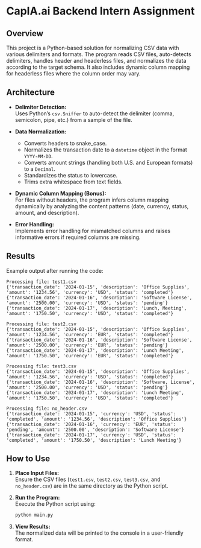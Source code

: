# CapIA.ai Backend Intern Assignment

## Overview

This project is a Python-based solution for normalizing CSV data with various delimiters and formats. The program reads CSV files, auto-detects delimiters, handles header and headerless files, and normalizes the data according to the target schema. It also includes dynamic column mapping for headerless files where the column order may vary.

## Architecture

- **Delimiter Detection:**  
  Uses Python’s `csv.Sniffer` to auto-detect the delimiter (comma, semicolon, pipe, etc.) from a sample of the file.

- **Data Normalization:**  
  - Converts headers to snake_case.
  - Normalizes the transaction date to a `datetime` object in the format `YYYY-MM-DD`.
  - Converts amount strings (handling both U.S. and European formats) to a `Decimal`.
  - Standardizes the status to lowercase.
  - Trims extra whitespace from text fields.

- **Dynamic Column Mapping (Bonus):**  
  For files without headers, the program infers column mapping dynamically by analyzing the content patterns (date, currency, status, amount, and description).

- **Error Handling:**  
  Implements error handling for mismatched columns and raises informative errors if required columns are missing.

## Results

Example output after running the code:

```
Processing file: test1.csv
{'transaction_date': '2024-01-15', 'description': 'Office Supplies', 'amount': '1234.56', 'currency': 'USD', 'status': 'completed'}
{'transaction_date': '2024-01-16', 'description': 'Software License', 'amount': '2500.00', 'currency': 'USD', 'status': 'pending'}
{'transaction_date': '2024-01-17', 'description': 'Lunch, Meeting', 'amount': '1750.50', 'currency': 'USD', 'status': 'completed'}

Processing file: test2.csv
{'transaction_date': '2024-01-15', 'description': 'Office Supplies', 'amount': '1234.56', 'currency': 'EUR', 'status': 'completed'}
{'transaction_date': '2024-01-16', 'description': 'Software License', 'amount': '2500.00', 'currency': 'EUR', 'status': 'pending'}
{'transaction_date': '2024-01-17', 'description': 'Lunch Meeting', 'amount': '1750.50', 'currency': 'EUR', 'status': 'completed'}

Processing file: test3.csv
{'transaction_date': '2024-01-15', 'description': 'Office Supplies', 'amount': '1234.56', 'currency': 'USD', 'status': 'completed'}
{'transaction_date': '2024-01-16', 'description': 'Software, License', 'amount': '2500.00', 'currency': 'USD', 'status': 'pending'}
{'transaction_date': '2024-01-17', 'description': 'Lunch Meeting', 'amount': '1750.50', 'currency': 'USD', 'status': 'completed'}

Processing file: no_header.csv
{'transaction_date': '2024-01-15', 'currency': 'USD', 'status': 'completed', 'amount': '1234.56', 'description': 'Office Supplies'}
{'transaction_date': '2024-01-16', 'currency': 'EUR', 'status': 'pending', 'amount': '2500.00', 'description': 'Software License'}
{'transaction_date': '2024-01-17', 'currency': 'USD', 'status': 'completed', 'amount': '1750.50', 'description': 'Lunch Meeting'}
```

## How to Use

1. **Place Input Files:**  
   Ensure the CSV files (`test1.csv`, `test2.csv`, `test3.csv`, and `no_header.csv`) are in the same directory as the Python script.

2. **Run the Program:**  
   Execute the Python script using:
   ```bash
   python main.py
   ```

3. **View Results:**  
   The normalized data will be printed to the console in a user-friendly format.
